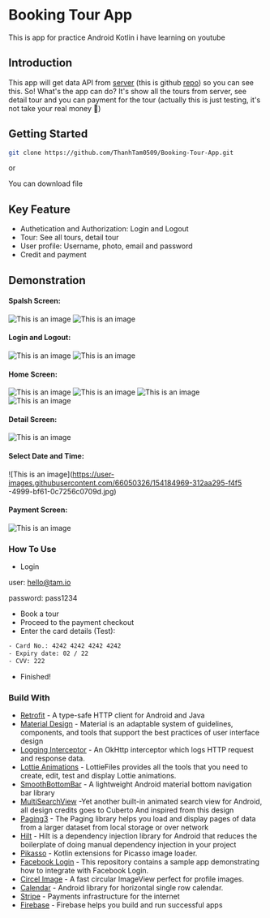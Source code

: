 # Booking Tour App
This is app for practice Android Kotlin i have learning on youtube
## Introduction
This app will get data API from [server](https://server-bookingtour.herokuapp.com/ ) (this is github [repo](https://github.com/ThanhTam0509/Server_Booking_Tour_App)) so you can see this. So! What's the app can do? It's show all the tours from server, see detail tour and you can payment for the tour (actually this is just testing, it's not take your real money 🤣)
## Getting Started
```bash
git clone https://github.com/ThanhTam0509/Booking-Tour-App.git
```
or 

You can download file 
## Key Feature
- Authetication and Authorization: Login and Logout
- Tour: See all tours, detail tour
- User profile: Username, photo, email and password
- Credit and payment
## Demonstration
#### Spalsh Screen:
![This is an image](https://user-images.githubusercontent.com/66050326/154184758-ced21cbc-4877-4c0b-8291-a002c896f2f2.jpg)
![This is an image](https://user-images.githubusercontent.com/66050326/154184812-cc1858a4-9469-4a0c-b4d2-5eb75ad74c68.jpg)
#### Login and Logout:
![This is an image](https://user-images.githubusercontent.com/66050326/154184480-19a6a4ad-8576-4154-b811-73b87d587169.jpg)
![This is an image](https://user-images.githubusercontent.com/66050326/154184879-991616ae-7cac-4255-a712-4c0412478c6f.jpg)
#### Home Screen:
![This is an image](https://user-images.githubusercontent.com/66050326/154184935-f20f189b-6787-4e91-af34-79b1ed48dca6.jpg)
![This is an image](https://user-images.githubusercontent.com/66050326/154184950-2dc14536-1151-436b-b464-043982c35f84.jpg)
![This is an image](https://user-images.githubusercontent.com/66050326/154184957-f3a7065b-e3ec-49a3-b71e-02b9f2471e03.jpg)
![This is an image](https://user-images.githubusercontent.com/66050326/154184962-4ba9fce3-939d-4ac0-87a4-98f5aed11fe1.jpg)
#### Detail Screen:
![This is an image](https://user-images.githubusercontent.com/66050326/154184966-310268c3-14d5-4624-b42a-4addee880b28.jpg)
#### Select Date and Time:
![This is an image](https://user-images.githubusercontent.com/66050326/154184969-312aa295-f4f5
-4999-bf61-0c7256c0709d.jpg)
#### Payment Screen:
![This is an image](https://user-images.githubusercontent.com/66050326/154184973-041e5ca0-2795-4762-9b62-517adb14cd7f.jpg)
### How To Use
- Login 

user: hello@tam.io

password: pass1234

- Book a tour
- Proceed to the payment checkout
- Enter the card details (Test):
```bash
- Card No.: 4242 4242 4242 4242
- Expiry date: 02 / 22
- CVV: 222
```
- Finished!
### Build With
- [Retrofit](https://square.github.io/retrofit/) - A type-safe HTTP client for Android and Java
- [Material Design](https://material.io/design) - Material is an adaptable system of guidelines, components, and tools that support the best practices of user interface design
- [Logging Interceptor](https://github.com/square/okhttp/tree/master/okhttp-logging-interceptor) - An OkHttp interceptor which logs HTTP request and response data.
- [Lottie Animations](https://lottiefiles.com/) - LottieFiles provides all the tools that you need to create, edit, test and display Lottie animations.
- [SmoothBottomBar](https://github.com/ibrahimsn98/SmoothBottomBar) - A lightweight Android material bottom navigation bar library
- [MultiSearchView](https://github.com/iammert/MultiSearchView) -Yet another built-in animated search view for Android, all design credits goes to Cuberto And inspired from this design
- [Paging3](https://developer.android.com/topic/libraries/architecture/paging/v3-overview) - The Paging library helps you load and display pages of data from a larger dataset from local storage or over network
- [Hilt](https://developer.android.com/training/dependency-injection/hilt-android) - Hilt is a dependency injection library for Android that reduces the boilerplate of doing manual dependency injection in your project
- [Pikasso](https://github.com/hendraanggrian/picasso-ktx) - Kotlin extensions for Picasso image loader.
- [Facebook Login](https://github.com/facebook/facebook-android-sdk) - This repository contains a sample app demonstrating how to integrate with Facebook Login.
- [Circel Image](https://github.com/hdodenhof/CircleImageView) - A fast circular ImageView perfect for profile images.
- [Calendar](https://github.com/miso01/SingleRowCalendar) - Android library for horizontal single row calendar.
- [Stripe](https://stripe.com/en-gb-us) - Payments infrastructure for the internet
- [Firebase](https://firebase.google.com/) - Firebase helps you build
and run successful apps
